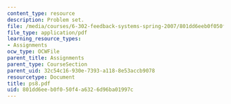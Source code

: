 ```yaml
---
content_type: resource
description: Problem set.
file: /media/courses/6-302-feedback-systems-spring-2007/801dd6eeb0f050f4a6326d96ba01997c_ps8.pdf
file_type: application/pdf
learning_resource_types:
- Assignments
ocw_type: OCWFile
parent_title: Assignments
parent_type: CourseSection
parent_uid: 32c54c16-930e-7393-a118-8e53accb9078
resourcetype: Document
title: ps8.pdf
uid: 801dd6ee-b0f0-50f4-a632-6d96ba01997c
---
```

